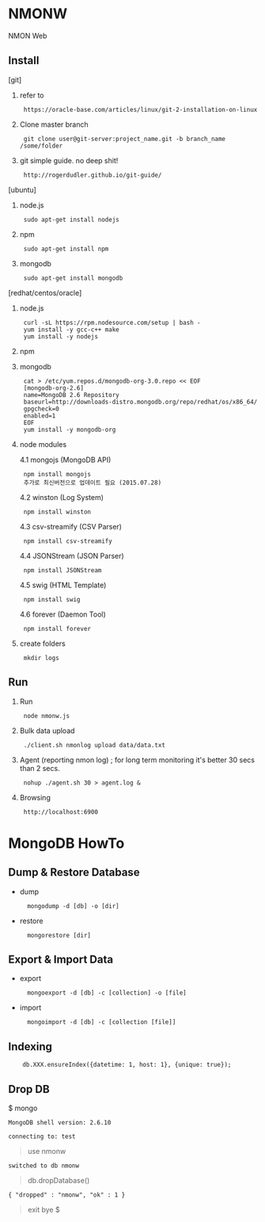 NMONW
=========

NMON Web


Install
------------

[git]

1. refer to

        https://oracle-base.com/articles/linux/git-2-installation-on-linux
        
2. Clone master branch

        git clone user@git-server:project_name.git -b branch_name /some/folder

3. git simple guide. no deep shit!

        http://rogerdudler.github.io/git-guide/
        
[ubuntu]

1. node.js

        sudo apt-get install nodejs

2. npm 

        sudo apt-get install npm

3. mongodb

        sudo apt-get install mongodb


[redhat/centos/oracle]

1. node.js

        curl -sL https://rpm.nodesource.com/setup | bash -
        yum install -y gcc-c++ make
        yum install -y nodejs
    
2. npm

3. mongodb

        cat > /etc/yum.repos.d/mongodb-org-3.0.repo << EOF
        [mongodb-org-2.6]
        name=MongoDB 2.6 Repository
        baseurl=http://downloads-distro.mongodb.org/repo/redhat/os/x86_64/
        gpgcheck=0
        enabled=1
        EOF
        yum install -y mongodb-org

4. node modules

    4.1 mongojs (MongoDB API)

        npm install mongojs
        추가로 최신버전으로 업데이트 필요 (2015.07.28)

    4.2 winston (Log System)

        npm install winston

    4.3 csv-streamify (CSV Parser)

        npm install csv-streamify

    4.4 JSONStream (JSON Parser)

        npm install JSONStream

    4.5 swig (HTML Template)

        npm install swig

    4.6 forever (Daemon Tool)

        npm install forever


5. create folders
    
        mkdir logs 

Run
---

1. Run

        node nmonw.js

2. Bulk data upload

        ./client.sh nmonlog upload data/data.txt

3. Agent (reporting nmon log) ; for long term monitoring it's better 30 secs than 2 secs.

        nohup ./agent.sh 30 > agent.log &

3. Browsing

        http://localhost:6900



MongoDB HowTo
=============


Dump & Restore Database
-----------------------

* dump

        mongodump -d [db] -o [dir]


* restore

        mongorestore [dir]


Export & Import Data
--------------------

* export

        mongoexport -d [db] -c [collection] -o [file]

* import

        mongoimport -d [db] -c [collection [file]]

Indexing
--------

        db.XXX.ensureIndex({datetime: 1, host: 1}, {unique: true});


Drop  DB
--------

$ mongo

	MongoDB shell version: 2.6.10

	connecting to: test

> use nmonw

	switched to db nmonw

> db.dropDatabase()

	{ "dropped" : "nmonw", "ok" : 1 }

> exit
	bye
$
